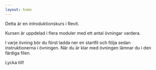 ```yaml
---
layout: home
---
```


Detta är en introduktionskurs i Revit.

Kursen är uppdelad i flera moduler med ett antal övningar vardera.

I varje övning bör du först ladda ner en startfil och följa sedan instruktionerna i övningen. När du är klar med övningen lämnar du i den färdiga filen.

Lycka till!
